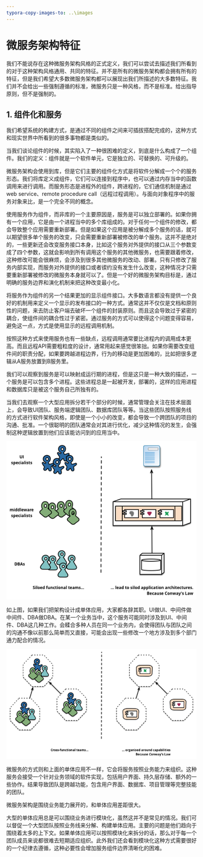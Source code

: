 ```yaml
---
typora-copy-images-to: ..\images
---
```


# 微服务架构特征

我们不能说存在这种微服务架构风格的正式定义，我们可以尝试去描述我们所看到的对于这种架构风格通用、共同的特征。并不是所有的微服务架构都会拥有所有的特征，但是我们希望大多数微服务架构都可以展现出我们所描述的大多数特征。我们并不会给出一些强制遵循的标准，微服务只是一种风格，而不是标准。给出指导原则，但不是强制的。

## 1. 组件化和服务

我们希望系统的构建方式，是通过不同的组件之间来可插拔搭配完成的，这种方式和现实世界中所看到的很多事物都是类似的。

当我们谈论组件的时候，其实陷入了一种很困难的定义，到底是什么构成了一个组件。我们的定义：组件就是一个软件单元，它是独立的、可替换的、可升级的。

微服务架构会使用到库，但是它们主要的组件化方式是将软件分解成一个个的服务形态。我们将库定义成组件，它们可以连接到程序中，也可以通过内存当中的函数调用来进行调用。而服务形态是进程外的组件，跨进程的，它们通信机制是通过web service、remote procedure call（远程过程调用）。与面向对象程序中的服务对象来比，是一个完全不同的概念。

使用服务作为组件，而非库的一个主要原因是，服务是可以独立部署的。如果你拥有一个应用，它是由一个进程当中的多个库组成的。对于任何一个组件的修改，都会导致整个应用需要重新部署。但是如果这个应用是被分解成多个服务的话，就可以期望很多单个服务的改变，只会需要重新部署被修改的单个服务。这并不是绝对的，一些更新还会改变服务接口本身，比如这个服务对外提供的接口从三个参数变成了四个参数，这就会影响到所有调用这个服务的其他微服务，也需要跟着修改，这种修改可能会很麻烦，会涉及到很多其他微服务的改动、部署。只有只修改了服务内部实现，而服务对外提供的接口或者锲约没有发生什么改变，这种情况才只需要重新部署被修改的微服务本身就可以了。但是一个好的微服务架构目标是，通过明确的服务边界和演化机制来把这种改变最小化。

将服务作为组件的另一个结果更加的显示组件接口。大多数语言都没有提供一个良好的机制用来定义一个显示的发布接口的一种方式。通常这并不仅仅是文档和原则性的问题，来去防止客户端去破坏一个组件的封装原则。而且这会导致过于紧密的耦合，使组件间的耦合性过于紧密。通过服务的方式可以使得这个问题变得容易，避免这一点，方式是使用显示的远程调用机制。 

按照这种方式来使用服务也有一些缺点，远程调用通常要比进程内的调用成本更高。而且远程API需要粗粒度的设计，通常用起来感觉很笨拙。如果你需要改变组件间的职责分配，如果要跨越进程边界，行为的移动是更加困难的，比如把很多逻辑从A服务放置到B服务里。

我们可以观察到服务是可以映射成运行期的进程，但是这只是一种大致的描述，一个服务是可以包含多个进程。这些进程总是一起被开发，部署的，这样的应用进程和数据库只是被这个服务自己所独有的。

当我们去观察一个大型应用拆分若干个部分的时候，通常管理会关注在技术层面上，会导致UI团队、服务端逻辑团队、数据库团队等等。当这些团队按照服务线的方式进行软件架构风格，即使是一个小小的改变，都会导致一个跨团队的项目的沟通、批准。一个很聪明的团队通常会对其进行优化，减少这种情况的发生，会强制这种逻辑放置到他们应该能访问到的应用当中。

![conways-law](../images/conways-law.png)

如上图，如果我们把架构设计成单体应用，大家都各辞其职。UI做UI、中间件做中间件、DBA做DBA。在某一个业务当中，这个服务可能同时涉及到UI、中间件、DBA这几种工作。会糅合多种人员在同一个业务内，会使得团队与团队之间的沟通不像以前那么简单而又直接，可能会出现一些修改一个地方涉及到多个部门通力配合的情况。

![PreferFunctionalStaffOrganization](../images/PreferFunctionalStaffOrganization.png)

微服务的方式则和上面的单体应用不一样，它会将服务按照业务能力来组织。这种服务会接受一个针对业务领域的软件实现，包括用户界面、持久层存储、额外的一些协作。结果导致团队是跨越功能，包含用户界面、数据库、项目管理等完整技能的团队。

微服务架构是围绕业务能力展开的，和单体应用差距很大。

大型的单体应用总是可以围绕业务进行模块化，虽然这并不是常见的情况。我们可以督促一个大型团队按照业务线来分解、构建单体应用。主要的问题是他们趋向于围绕着太多的上下文。如果单体应用可以按照模块化来拆分的话，那么对于每一个团队成员来说都很难去短期适应组织。此外我们还会看到模块化这种方式需要很好的一个纪律去遵循，这种必要性会增加服务组件边界清晰化的困难。